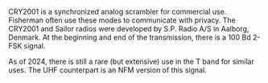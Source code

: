 CRY2001 is a synchronized analog scrambler for commercial use. Fisherman often use these modes to communicate with privacy. The CRY2001 and Sailor radios were developed by S.P. Radio A/S in Aalborg, Denmark. At the beginning and end of the transmission, there is a 100 Bd 2-FSK signal.

As of 2024, there is still a rare (but extensive) use in the T band for similar uses. The UHF counterpart is an NFM version of this signal.